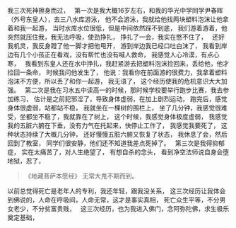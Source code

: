 我三次死神擦身而过，
&nbsp;
第一次是我大概16岁左右，和我的华光中学同学尹春晖（外号东皇人），去三八水库游泳，
他不会游泳，我就给他找两块塑料泡沫让他拿着和我一起游，
当时水库水位很低，但是中间依然踩不到底，
我们游着游着，他突然就压住我，我无法呼吸，使劲挣扎，
挣扎了一会，我实在憋不住了，
&nbsp;
还好我机灵，我反身蹬了他一脚才把他甩开，
游到岸边我已经口吐白沫了，
我看到岸边有几个小孩正在看戏，没有帮忙也没有喊人救命，
我感觉人心冷漠，有点心寒，
&nbsp;
我看到东皇人还在水中挣扎，我赶紧游去把塑料泡沫捡回来，丢给他，他才捡回一条命，
时候我问他发生了，
他说：我看你在前面游的很费力，我拿着塑料泡沫不方便，所以丢了和你一起游，
我无语了，
这个经历使我的危机意识大大加强。
&nbsp;
第二次是我在习水五中读高一的时候，那时候学校要举行跑步比赛，我去参加练习，
估计是之前犯邪淫了，导致身体虚弱，在加上剧烈运动，
跑完后，感觉身体很虚弱，站都站不稳，
我就坐在一棵树的围栏上，
坐了几分钟，我感觉很难受，坐都坐不稳了，我就靠在了树上，
这个时候，我感觉身体极度虚弱，
我感觉我的五脏六腑在下垂，没有力气在托起来，快停止工作了，
我感觉我要死了，
这种状态持续了大概几分钟，
还好慢慢五脏六腑又恢复了状态，
我休息了会，然后回到了教室，
同学们很安静，他们还不知道我差点死掉了。
&nbsp;
第三次是我得抑郁症，
实在太痛苦了，对人生绝望了，
有想自杀的念头，
看到净空法师说自身会堕地狱，忍了，

> 《地藏菩萨本愿经》
> 无常大鬼不期而到。

以前总觉得死亡是老年人的专利，我还年轻，跟我没关系，
这三次经历让我体会到佛说的，人命在呼吸间，人命无常，这才是事实真相，
死亡众生平等，不分男女老少，不分贫富贵贱，
&nbsp;
这三次经历，也为我进入佛门，念阿弥陀佛，求生极乐奠定基础，

